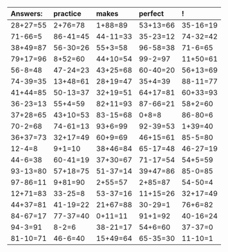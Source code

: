 | Answers: | practice | makes | perfect | ! |
| :--- | :--- | :--- | :--- | :--- |
| 28+27=55 | 2+76=78 | 1+88=89 | 53+13=66 | 35-16=19 | 
| 71-66=5 | 86-41=45 | 44-11=33 | 35-23=12 | 74-32=42 | 
| 38+49=87 | 56-30=26 | 55+3=58 | 96-58=38 | 71-6=65 | 
| 79+17=96 | 8+52=60 | 44+10=54 | 99-2=97 | 11+50=61 | 
| 56-8=48 | 47-24=23 | 43+25=68 | 60-40=20 | 56+13=69 | 
| 74-39=35 | 13+48=61 | 28+19=47 | 35+4=39 | 88-11=77 | 
| 41+44=85 | 50-13=37 | 32+19=51 | 64+17=81 | 60+33=93 | 
| 36-23=13 | 55+4=59 | 82+11=93 | 87-66=21 | 58+2=60 | 
| 37+28=65 | 43+10=53 | 83-15=68 | 0+8=8 | 86-80=6 | 
| 70-2=68 | 74-61=13 | 93+6=99 | 92-39=53 | 1+39=40 | 
| 36+37=73 | 32+17=49 | 60+9=69 | 46+15=61 | 85-5=80 | 
| 12-4=8 | 9+1=10 | 38+46=84 | 65-17=48 | 46-27=19 | 
| 44-6=38 | 60-41=19 | 37+30=67 | 71-17=54 | 54+5=59 | 
| 93-13=80 | 57+18=75 | 51-37=14 | 39+47=86 | 85-0=85 | 
| 97-86=11 | 9+81=90 | 2+55=57 | 2+85=87 | 54-50=4 | 
| 12+71=83 | 33-25=8 | 53-37=16 | 11+15=26 | 32+17=49 | 
| 44+37=81 | 41-19=22 | 21+67=88 | 30-29=1 | 76+6=82 | 
| 84-67=17 | 77-37=40 | 0+11=11 | 91+1=92 | 40-16=24 | 
| 94-3=91 | 8-2=6 | 38-21=17 | 54+6=60 | 37-37=0 | 
| 81-10=71 | 46-6=40 | 15+49=64 | 65-35=30 | 11-10=1 | 
